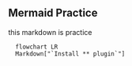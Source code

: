 ## Mermaid Practice ##

this markdown is practice
````mermaid
  flowchart LR
  Markdown["`Install ** plugin`"]
    
  


